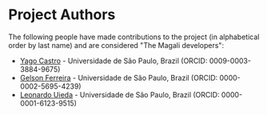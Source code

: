 # Project Authors

The following people have made contributions to the project (in alphabetical
order by last name) and are considered "The Magali developers":

* [Yago Castro](https://github.com/YagoMCastro) - Universidade de São Paulo, Brazil (ORCID: 0009-0003-3884-9675)
* [Gelson Ferreira](https://github.com/Souza-junior) - Universidade de São Paulo, Brazil (ORCID: 0000-0002-5695-4239)
* [Leonardo Uieda](https://github.com/leouieda) - Universidade de São Paulo, Brazil (ORCID: 0000-0001-6123-9515)
